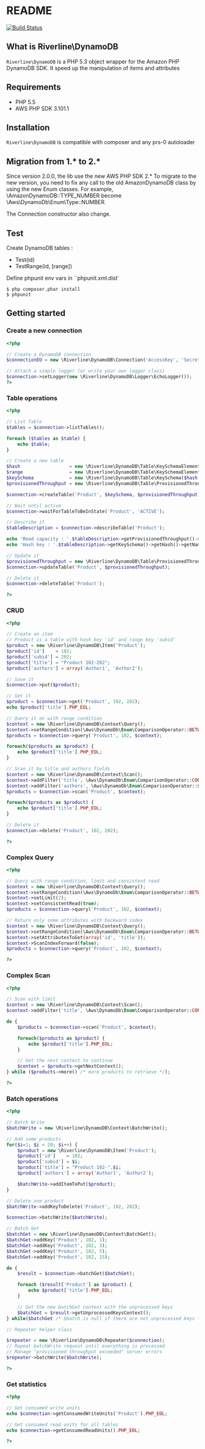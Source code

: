 # README

[![Build Status](https://secure.travis-ci.org/rcambien/riverline-dynamodb.png)](http://travis-ci.org/rcambien/riverline-dynamodb)

## What is Riverline\DynamoDB

``Riverline\DynamoDB`` is a PHP 5.3 object wrapper for the Amazon PHP DynamoDB SDK.
It speed up the manipulation of items and attributes

## Requirements

* PHP 5.5
* AWS PHP SDK 3.101.1

## Installation

``Riverline\DynamoDB`` is compatible with composer and any prs-0 autoloader

## Migration from 1.* to 2.*

Since version 2.0.0, the lib use the new AWS PHP SDK 2.*
To migrate to the new version, you need to fix any call to the old AmazonDynamoDB class by using the new Enum classes.
For example, \AmazonDynamoDB::TYPE_NUMBER become \Aws\DynamoDb\Enum\Type::NUMBER.

The Connection constructor also change.

## Test

Create DynamoDB tables :
* Test(id)
* TestRange(id, [range])

Define phpunit env vars in ``phpunit.xml.dist`

    $ php composer.phar install
    $ phpunit

## Getting started

### Create a new connection

```php
<?php

// Create a DynamoDB connection
$connectionEU = new \Riverline\DynamoDB\Connection('AccessKey', 'SecretKey', \Aws\Common\Enum\Region::EU_WEST_1);

// Attach a simple logger (or write your own logger class)
$connection->setLogger(new \Riverline\DynamoDB\Logger\EchoLogger());
?>
```

### Table operations

```php
<?php

// List Table
$tables = $connection->listTables();

foreach ($tables as $table) {
    echo $table;
}

// Create a new table
$hash                  = new \Riverline\DynamoDB\Table\KeySchemaElement('id', \Aws\DynamoDb\Enum\Type::NUMBER);
$range                 = new \Riverline\DynamoDB\Table\KeySchemaElement('subid', \Aws\DynamoDb\Enum\Type::NUMBER);
$keySchema             = new \Riverline\DynamoDB\Table\KeySchema($hash, $range);
$provisionedThroughput = new \Riverline\DynamoDB\Table\ProvisionedThroughput(3 /* Read */, 5 /* Write */);

$connection->createTable('Product', $keySchema, $provisionedThroughput);

// Wait until active
$connection->waitForTableToBeInState('Product', 'ACTIVE');

// Describe it
$tableDescription = $connection->describeTable('Product');

echo 'Read capacity : '.$tableDescription->getProvisionedThroughput()->getReadCapacity().PHP_EOL;
echo 'Hash key : '.$tableDescription->getKeySchema()->getHash()->getName().PHP_EOL;

// Update it
$provisionedThroughput = new \Riverline\DynamoDB\Table\ProvisionedThroughput(5 /* Read */, 10 /* Write */);
$connection->updateTable('Product', $provisionedThroughput);

// Delete it
$connection->deleteTable('Product');

?>
```

### CRUD

```php
<?php

// Create an item
// Product is a table with hash key 'id' and range key 'subid'
$product = new \Riverline\DynamoDB\Item('Product');
$product['id']    = 102;
$product['subid'] = 202;
$product['title'] = "Product 102-202";
$product['authors'] = array('Author1', 'Author2');

// Save it
$connection->put($product);

// Get it
$product = $connection->get('Product', 102, 202);
echo $product['title'].PHP_EOL;

// Query it on with range condition
$context = new \Riverline\DynamoDB\Context\Query();
$context->setRangeCondition(\Aws\DynamoDb\Enum\ComparisonOperator::BETWEEN, array(200, 205));
$products = $connection->query('Product', 102, $context);

foreach($products as $product) {
    echo $product['title'].PHP_EOL;
}

// Scan it by title and authors fields
$context = new \Riverline\DynamoDB\Context\Scan();
$context->addFilter('title', \Aws\DynamoDb\Enum\ComparisonOperator::CONTAINS, 'Product');
$context->addFilter('authors', \Aws\DynamoDb\Enum\ComparisonOperator::CONTAINS, 'Author1');
$products = $connection->scan('Product', $context);

foreach($products as $product) {
    echo $product['title'].PHP_EOL;
}

// Delete it
$connection->delete('Product', 102, 202);

?>
```

### Complex Query

```php
<?php

// Query with range condition, limit and consistent read
$context = new \Riverline\DynamoDB\Context\Query();
$context->setRangeCondition(\Aws\DynamoDb\Enum\ComparisonOperator::BETWEEN, array(200, 205));
$context->setLimit(2);
$context->setConsistentRead(true);
$products = $connection->query('Product', 102, $context);

// Return only some attributes with backward index
$context = new \Riverline\DynamoDB\Context\Query();
$context->setRangeCondition(\Aws\DynamoDb\Enum\ComparisonOperator::BETWEEN, array(200, 205));
$context->setAttributesToGet(array('id', 'title'));
$context->ScanIndexForward(false);
$products = $connection->query('Product', 102, $context);

?>
```

### Complex Scan

```php
<?php

// Scan with limit
$context = new \Riverline\DynamoDB\Context\Scan();
$context->addFilter('title', \Aws\DynamoDb\Enum\ComparisonOperator::CONTAINS, 'Product');

do {
    $products = $connection->scan('Product', $context);

    foreach($products as $product) {
        echo $product['title'].PHP_EOL;
    }

    // Get the next context to continue
    $context = $products->getNextContext();
} while ($products->more() /* more products to retrieve */);

?>
```

### Batch operations

```php
<?php

// Batch Write
$batchWrite = new \Riverline\DynamoDB\Context\BatchWrite();

// Add some products
for($i=1; $i < 20; $i++) {
    $product = new \Riverline\DynamoDB\Item('Product');
    $product['id']    = 102;
    $product['subid'] = $i;
    $product['title'] = "Product 102-".$i;
    $product['authors'] = array('Author1', 'Author2');

    $batchWrite->addItemToPut($product);
}

// Delete one product
$batchWrite->addKeyToDelete('Product', 102, 202);

$connection->batchWrite($batchWrite);

// Batch Get
$batchGet = new \Riverline\DynamoDB\Context\BatchGet();
$batchGet->addKey('Product', 102, 1);
$batchGet->addKey('Product', 102, 3);
$batchGet->addKey('Product', 102, 5);
$batchGet->addKey('Product', 102, 15);

do {
    $result = $connection->batchGet($batchGet);

    foreach ($result['Product'] as $product) {
        echo $product['title'].PHP_EOL;
    }

    // Get the new batchGet context with the unprocessed keys
    $batchGet = $result->getUnprocessedKeysContext();
} while($batchGet /* $batch is null if there are not unprocessed keys */);

// Repeater helper class

$repeater = new \Riverline\DynamoDB\Repeater($connection);
// Repeat batchWrite request until everything is processed
// Manage "provisioned throughput exceeded" server errors
$repeater->batchWrite($batchWrite);

?>
```

### Get statistics


```php
<?php

// Get consumed write units
echo $connection->getConsumedWriteUnits('Product').PHP_EOL;

// Get consumed read units for all tables
echo $connection->getConsumedReadUnits().PHP_EOL;

?>
```